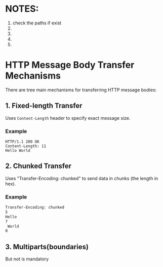 # NOTES:
1) check the paths if exist
2) 
3) 
4) 
5) 




# HTTP Message Body Transfer Mechanisms

There are tree main mechanisms for transferring HTTP message bodies:

## 1. Fixed-length Transfer

Uses `Content-Length` header to specify exact message size.

### Example
```http
HTTP/1.1 200 OK
Content-Length: 11
Hello World
```



## 2. Chunked Transfer
Uses "Transfer-Encoding: chunked" to send data in chunks (the length in hex).
### Example
```HTTP/1.1 200 OK
Transfer-Encoding: chunked
5
Hello
7
 World
0
```
## 3. Multiparts(boundaries)
But not is mandatory